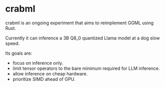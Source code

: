 # crabml

crabml is an ongoing experiment that aims to reimplement GGML using Rust.

Currently it can inference a 3B Q8_0 quantized Llama model at a dog slow speed.

Its goals are:

- focus on inference only.
- limit tensor operators to the bare minimum required for LLM inference.
- allow inference on cheap hardware.
- prioritize SIMD ahead of GPU.
